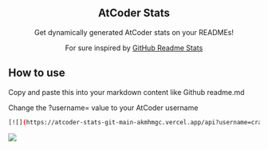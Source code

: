 <p align="center">
 <h2 align="center">AtCoder Stats </h2>
 <p align="center">Get dynamically generated AtCoder stats on your READMEs!</p>
 <p align="center">For sure inspired by <a href="https://github.com/anuraghazra/github-readme-stats">
      GitHub Readme Stats
    </a></p>
</p>

## How to use
Copy and paste this into your markdown content like Github readme.md

Change the ?username= value to your AtCoder username

```sh
[![](https://atcoder-stats-git-main-akmhmgc.vercel.app/api?username=crazyhama)](https://github.com/akmhmgc/atcoder-stats)
```

[![](https://atcoder-stats-git-main-akmhmgc.vercel.app/api?username=crazyhama)](https://github.com/akmhmgc/atcoder-stats)
